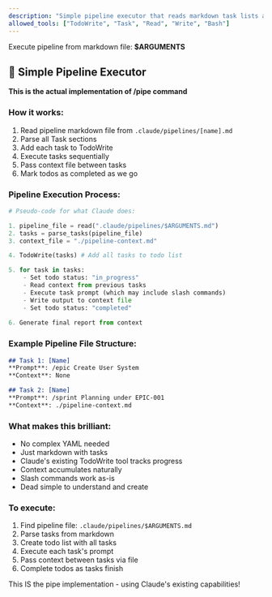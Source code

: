 ```yaml
---
description: "Simple pipeline executor that reads markdown task lists and executes them sequentially"
allowed_tools: ["TodoWrite", "Task", "Read", "Write", "Bash"]
---
```


Execute pipeline from markdown file: **$ARGUMENTS**

## 🔄 Simple Pipeline Executor

**This is the actual implementation of /pipe command**

### How it works:
1. Read pipeline markdown file from `.claude/pipelines/[name].md`
2. Parse all Task sections
3. Add each task to TodoWrite
4. Execute tasks sequentially
5. Pass context file between tasks
6. Mark todos as completed as we go

### Pipeline Execution Process:

```python
# Pseudo-code for what Claude does:

1. pipeline_file = read(".claude/pipelines/$ARGUMENTS.md")
2. tasks = parse_tasks(pipeline_file)
3. context_file = "./pipeline-context.md"

4. TodoWrite(tasks) # Add all tasks to todo list

5. for task in tasks:
    - Set todo status: "in_progress"
    - Read context from previous tasks
    - Execute task prompt (which may include slash commands)
    - Write output to context file
    - Set todo status: "completed"
    
6. Generate final report from context
```

### Example Pipeline File Structure:
```markdown
## Task 1: [Name]
**Prompt**: /epic Create User System
**Context**: None

## Task 2: [Name]  
**Prompt**: /sprint Planning under EPIC-001
**Context**: ./pipeline-context.md
```

### What makes this brilliant:
- No complex YAML needed
- Just markdown with tasks
- Claude's existing TodoWrite tool tracks progress
- Context accumulates naturally
- Slash commands work as-is
- Dead simple to understand and create

### To execute:
1. Find pipeline file: `.claude/pipelines/$ARGUMENTS.md`
2. Parse tasks from markdown
3. Create todo list with all tasks
4. Execute each task's prompt
5. Pass context between tasks via file
6. Complete todos as tasks finish

This IS the pipe implementation - using Claude's existing capabilities!
